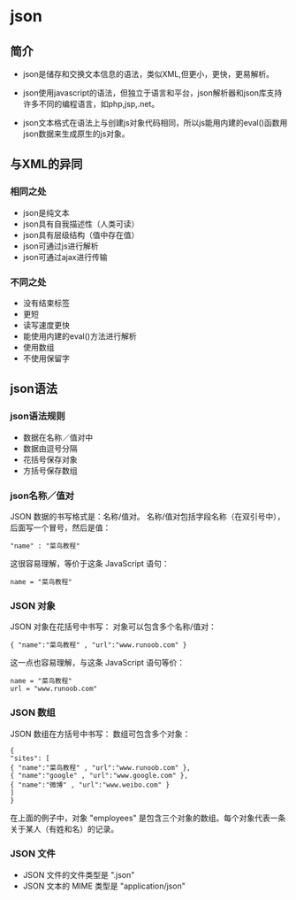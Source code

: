 # json
## 简介
* json是储存和交换文本信息的语法，类似XML,但更小，更快，更易解析。

* json使用javascript的语法，但独立于语言和平台，json解析器和json库支持许多不同的编程语言，如php,jsp,.net。

* json文本格式在语法上与创建js对象代码相同，所以js能用内建的eval()函数用json数据来生成原生的js对象。

## 与XML的异同
### 相同之处
* json是纯文本
* json具有自我描述性（人类可读）
* json具有层级结构（值中存在值）
* json可通过js进行解析
* json可通过ajax进行传输

### 不同之处
* 没有结束标签
* 更短
* 读写速度更快
* 能使用内建的eval()方法进行解析
* 使用数组
* 不使用保留字

## json语法
### json语法规则
* 数据在名称／值对中
* 数据由逗号分隔
* 花括号保存对象
* 方括号保存数组

### json名称／值对
JSON 数据的书写格式是：名称/值对。
名称/值对包括字段名称（在双引号中），后面写一个冒号，然后是值：

```
"name" : "菜鸟教程"
```

这很容易理解，等价于这条 JavaScript 语句：

```
name = "菜鸟教程"
```

### JSON 对象
JSON 对象在花括号中书写：
对象可以包含多个名称/值对：

```
{ "name":"菜鸟教程" , "url":"www.runoob.com" }
```

这一点也容易理解，与这条 JavaScript 语句等价：

```
name = "菜鸟教程"
url = "www.runoob.com"
```

### JSON 数组
JSON 数组在方括号中书写：
数组可包含多个对象：

```
{
"sites": [
{ "name":"菜鸟教程" , "url":"www.runoob.com" }, 
{ "name":"google" , "url":"www.google.com" }, 
{ "name":"微博" , "url":"www.weibo.com" }
]
}
```

在上面的例子中，对象 "employees" 是包含三个对象的数组。每个对象代表一条关于某人（有姓和名）的记录。

### JSON 文件
* JSON 文件的文件类型是 ".json"
* JSON 文本的 MIME 类型是 "application/json"
